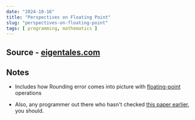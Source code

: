 ```yaml
---
date: "2024-10-16"
title: "Perspectives on Floating Point"
slug: "perspectives-on-floating-point"
tags: [ programming, mathematics ]
---
```




## Source - [eigentales.com][1]

## Notes

* Includes how Rounding error comes into picture with [floating-point][2] operations
* Also, any programmer out there who hasn't checked [this paper earlier][3], you should.



   [1]: https://www.eigentales.com/Floating-Point/
   [2]: https://en.wikipedia.org/wiki/Floating-point_arithmetic
   [3]: https://docs.oracle.com/cd/E19957-01/806-3568/ncg_goldberg.html
